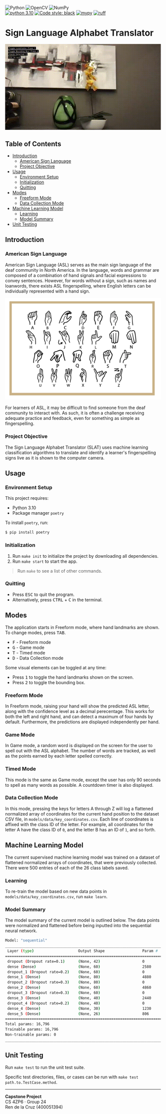 ![Python](https://img.shields.io/badge/python-3670A0?style=for-the-badge&logo=python&logoColor=ffdd54) 
![OpenCV](https://img.shields.io/badge/opencv-%23white.svg?style=for-the-badge&logo=opencv&logoColor=white)
![NumPy](https://img.shields.io/badge/numpy-%23013243.svg?style=for-the-badge&logo=numpy&logoColor=white)  
[![python 3.10](https://img.shields.io/badge/Python-3.10-3776AB.svg?style=flat&logo=python&logoColor=white)](https://www.python.org)
[![Code style: black](https://img.shields.io/badge/code%20style-black-000000.svg)](https://github.com/psf/black)
[![mypy](https://img.shields.io/badge/type_checker-mypy-teal.svg)](http://mypy-lang.org/)
[![ruff](https://img.shields.io/badge/linter-ruff-red.svg)](https://pypi.org/project/ruff/)


# Sign Language Alphabet Translator  <!-- omit from toc -->

![Demo](docs/assets/demo.gif)

## Table of Contents <!-- omit from toc -->

- [Introduction](#introduction)
  - [American Sign Language](#american-sign-language)
  - [Project Objective](#project-objective)
- [Usage](#usage)
  - [Environment Setup](#environment-setup)
  - [Initialization](#initialization)
  - [Quitting](#quitting)
- [Modes](#modes)
  - [Freeform Mode](#freeform-mode)
  - [Data Collection Mode](#data-collection-mode)
- [Machine Learning Model](#machine-learning-model)
  - [Learning](#learning)
  - [Model Summary](#model-summary)
- [Unit Testing](#unit-testing)

## Introduction

### American Sign Language

American Sign Language (ASL) serves as the main sign language of the deaf community in North America. In the language, words and grammar are composed of a combination of hand signals and facial expressions to convey sentences. However, for words without a sign, such as names and loanwords, there exists ASL fingerspelling, where English letters can be individually represented with a hand sign.

![Fingerspelling Chart](docs/assets/fingerspelling-chart.png)

For learners of ASL, it may be difficult to find someone from the deaf community to interact with. As such, it is often a challenge receiving adequate practice and feedback, even for something as simple as fingerspelling.

### Project Objective

The Sign Language Alphabet Translator (SLAT) uses machine learning classification algorithms to translate and identify a learner's fingerspelling signs live as it is shown to the computer camera.

## Usage

### Environment Setup

This project requires:
- Python 3.10
- Package manager `poetry`

To install `poetry`, run:

```sh
$ pip install poetry
```

### Initialization

1. Run `make init` to initialize the project by downloading all dependencies.
2. Run `make start` to start the app.

> Run `make` to see a list of other commands.

### Quitting

- Press <kbd>ESC</kbd> to quit the program.
- Alternatively, press <kbd>CTRL</kbd> + <kbd>C</kbd> in the terminal.

## Modes

The application starts in Freeform mode, where hand landmarks are shown. To change modes, press <kbd>TAB</kbd>.

- <kbd>F</kbd> - Freeform mode
- <kbd>G</kbd> - Game mode
- <kbd>T</kbd> - Timed mode
- <kbd>D</kbd> - Data Collection mode

Some visual elements can be toggled at any time:

- Press <kbd>1</kbd> to toggle the hand landmarks shown on the screen.
- Press <kbd>2</kbd> to toggle the bounding box.

### Freeform Mode

In Freeform mode, raising your hand will show the predicted ASL letter, along with the confidence level as a decimal perecentage. This works for both the left and right hand, and can detect a maximum of four hands by default. Furthermore, the predictions are displayed independently per hand.

### Game Mode

In Game mode, a random word is displayed on the screen for the user to spell out with the ASL alphabet. The number of words are tracked, as well as the points earned by each letter spelled correctly.

### Timed Mode

This mode is the same as Game mode, except the user has only 90 seconds to spell as many words as possible. A countdown timer is also displayed.

### Data Collection Mode

In this mode, pressing the keys for letters A through Z will log a flattened normalized array of coordinates for the current hand position to the dataset CSV file, in `models/data/key_coordinates.csv`. Each line of coordinates is affixed with the class ID of the letter. For example, all coordinates for the letter A have the class ID of `0`, and the letter B has an ID of `1`, and so forth.


## Machine Learning Model

The current supervised machine learning model was trained on a dataset of flattened normalized arrays of coordinates, that were previously collected. There were 500 entries of each of the 26 class labels saved.

### Learning

To re-train the model based on new data points in `models/data/key_coordinates.csv`, run `make learn`.


### Model Summary

The model summary of the current model is outlined below. The data points were normalized and flattened before being inputted into the sequential neural network.

```sh
Model: "sequential"
__________________________________________________________________________
 Layer (type)                    Output Shape                 Param #     
==========================================================================
 dropout (Dropout rate=0.1)      (None, 42)                   0           
 dense (Dense)                   (None, 60)                   2580        
 dropout_1 (Dropout rate=0.2)    (None, 60)                   0           
 dense_1 (Dense)                 (None, 80)                   4880        
 dropout_2 (Dropout rate=0.3)    (None, 80)                   0           
 dense_2 (Dense)                 (None, 60)                   4860        
 dropout_3 (Dropout rate=0.3)    (None, 60)                   0           
 dense_3 (Dense)                 (None, 40)                   2440        
 dropout_4 (Dropout rate=0.2)    (None, 40)                   0           
 dense_4 (Dense)                 (None, 30)                   1230        
 dense_5 (Dense)                 (None, 26)                   806         
==========================================================================
Total params: 16,796
Trainable params: 16,796
Non-trainable params: 0
__________________________________________________________________________
```

## Unit Testing

Run `make test` to run the unit test suite.

Specific test directories, files, or cases can be run with `make test path.to.TestCase.method`.


----

**Capstone Project**  
CS 4ZP6 · Group 24  
Ren de la Cruz (400051394)
